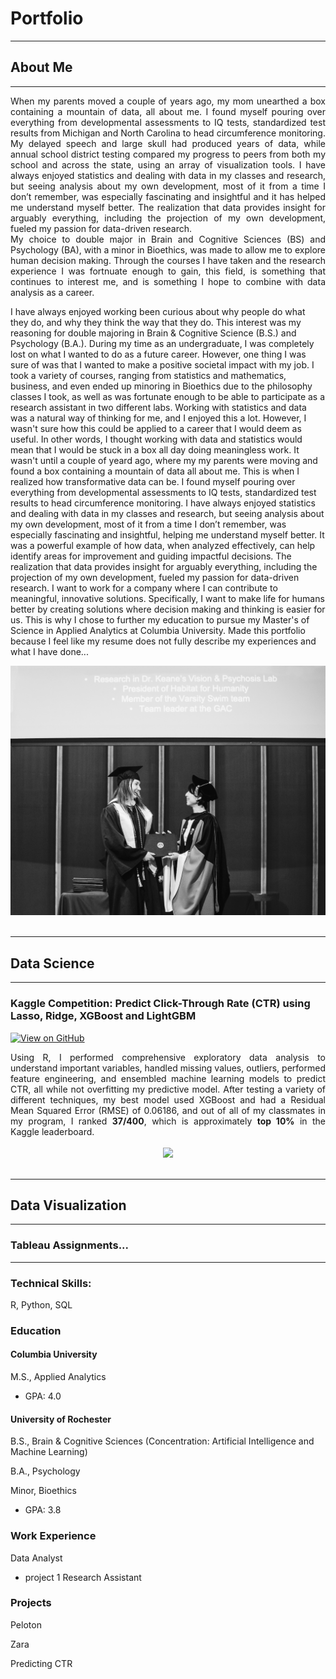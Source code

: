 # Portfolio
---
## About Me
---
<div style="text-align: justify"> When my parents moved a couple of years ago, my mom unearthed a box containing a mountain of data, all about me. I found myself pouring over everything from developmental assessments to IQ tests, standardized test results from Michigan and North Carolina to head circumference monitoring. My delayed speech and large skull had produced years of data, while annual school district testing compared my progress to peers from both my school and across the state, using an array of visualization tools. I have always enjoyed statistics and dealing with data in my classes and research, but seeing analysis about my own development, most of it from a time I don’t remember, was especially fascinating and insightful and it has helped me understand myself better. The realization that data provides insight for arguably everything, including the projection of my own development, fueled my passion for data-driven research. </div>

<div style="text-align: justify"> My choice to double major in Brain and Cognitive Sciences (BS) and Psychology (BA), with a minor in Bioethics, was made to allow me to explore human decision making. Through the courses I have taken and the research experience I was fortnuate enough to gain, this field, is something that continues to interest me, and is something I hope to combine with data analysis as a career. </div>
  
  I have always enjoyed working been curious about why people do what they do, and why they think the way that they do. This interest was my reasoning for double majoring in Brain & Cognitive Science (B.S.) and Psychology (B.A.). During my time as an undergraduate, I was completely lost on what I wanted to do as a future career. However, one thing I was sure of was that I wanted to make a positive societal impact with my job. I took a variety of courses, ranging from statistics and mathematics, business, and even ended up minoring in Bioethics due to the philosophy classes I took, as well as was fortunate enough to be able to participate as a research assistant in two different labs. Working with statistics and data was a natural way of thinking for me, and I enjoyed this a lot. However, I wasn't sure how this could be applied to a career that I would deem as useful. In other words, I thought working with data and statistics would mean that I would be stuck in a box all day doing meaningless work. It wasn't until a couple of yeard ago, where my my parents were moving and found a box containing a mountain of data all about me. This is when I realized how transformative data can be. I found myself pouring over everything from developmental assessments to IQ tests, standardized test results to head circumference monitoring. I have always enjoyed statistics and dealing with data in my classes and research, but seeing analysis about my own development, most of it from a time I don’t remember, was especially fascinating and insightful, helping me understand myself better. It was a powerful example of how data, when analyzed effectively, can help identify areas for improvement and guiding impactful decisions. The realization that data provides insight for arguably everything, including the projection of my own development, fueled my passion for data-driven research. I want to work for a company where I can contribute to meaningful, innovative solutions. Specifically, I want to make life for humans better by creating solutions where decision making and thinking is easier for us. This is why I chose to further my education to pursue my Master's of Science in Applied Analytics at Columbia University. Made this portfolio because I feel like my resume does not fully describe my experiences and what I have done...</div>
<br>
<center><img src="images/Graduation.jpg"/></center>
<br>

---
## Data Science
---
### Kaggle Competition: Predict Click-Through Rate (CTR) using Lasso, Ridge, XGBoost and LightGBM
[![View on GitHub](https://img.shields.io/badge/GitHub-View_on_GitHub-blue?logo=GitHub)](Projects/PAC%20Project%20Report.html)


<div style="text-align: justify">Using R, I performed comprehensive exploratory data analysis to understand important variables, handled missing values, outliers, performed feature engineering, and ensembled machine learning models to predict CTR, all while not overfitting my predictive model. After testing a variety of different techniques, my best model used XGBoost and had a Residual Mean Squared Error (RMSE) of 0.06186, and out of all of my classmates in my program, I ranked <b>37/400</b>, which is approximately <b>top 10%</b> in the Kaggle leaderboard.</div>
<br>
<center><img src="images/ames-house-price.jpg"/></center>
<br>

---
## Data Visualization
---
### Tableau Assignments...
---
### Technical Skills: 
R, Python, SQL

### Education
#### Columbia University
M.S., Applied Analytics
- GPA: 4.0

#### University of Rochester
B.S., Brain & Cognitive Sciences (Concentration: Artificial Intelligence and Machine Learning)

B.A., Psychology

Minor, Bioethics
- GPA: 3.8

### Work Experience
Data Analyst
- project 1
Research Assistant

### Projects
Peloton

Zara

Predicting CTR
